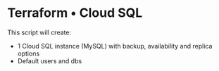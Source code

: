# Terraform • Cloud SQL

This script will create:

- 1 Cloud SQL instance (MySQL) with backup, availability and replica options
- Default users and dbs
